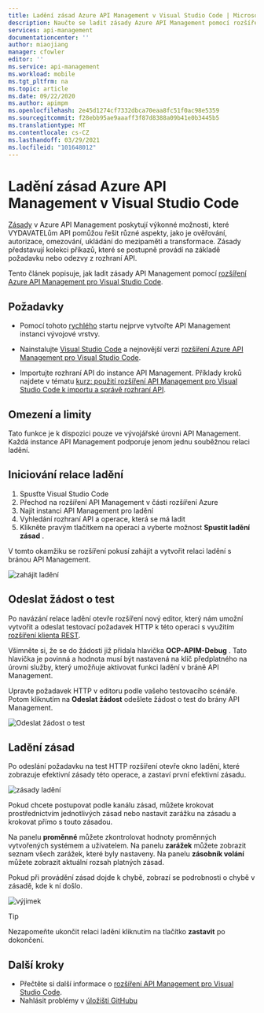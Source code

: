```yaml
---
title: Ladění zásad Azure API Management v Visual Studio Code | Microsoft Docs
description: Naučte se ladit zásady Azure API Management pomocí rozšíření Azure API Management Visual Studio Code.
services: api-management
documentationcenter: ''
author: miaojiang
manager: cfowler
editor: ''
ms.service: api-management
ms.workload: mobile
ms.tgt_pltfrm: na
ms.topic: article
ms.date: 09/22/2020
ms.author: apimpm
ms.openlocfilehash: 2e45d1274cf7332dbca70eaa8fc51f0ac98e5359
ms.sourcegitcommit: f28ebb95ae9aaaff3f87d8388a09b41e0b3445b5
ms.translationtype: MT
ms.contentlocale: cs-CZ
ms.lasthandoff: 03/29/2021
ms.locfileid: "101648012"
---
```

# <a name="debug-azure-api-management-policies-in-visual-studio-code"></a>Ladění zásad Azure API Management v Visual Studio Code

[Zásady](api-management-policies.md) v Azure API Management poskytují výkonné možnosti, které VYDAVATELům API pomůžou řešit různé aspekty, jako je ověřování, autorizace, omezování, ukládání do mezipaměti a transformace. Zásady představují kolekci příkazů, které se postupně provádí na základě požadavku nebo odezvy z rozhraní API. 

Tento článek popisuje, jak ladit zásady API Management pomocí [rozšíření Azure API Management pro Visual Studio Code](https://marketplace.visualstudio.com/items?itemName=ms-azuretools.vscode-apimanagement). 

## <a name="prerequisites"></a>Požadavky

* Pomocí tohoto [rychlého](get-started-create-service-instance.md) startu nejprve vytvořte API Management instanci vývojové vrstvy.

* Nainstalujte [Visual Studio Code](https://code.visualstudio.com/) a nejnovější verzi [rozšíření Azure API Management pro Visual Studio Code](https://marketplace.visualstudio.com/items?itemName=ms-azuretools.vscode-apimanagement). 

* Importujte rozhraní API do instance API Management. Příklady kroků najdete v tématu [kurz: použití rozšíření API Management pro Visual Studio Code k importu a správě rozhraní API](visual-studio-code-tutorial.md).

## <a name="restrictions-and-limitations"></a>Omezení a limity

Tato funkce je k dispozici pouze ve vývojářské úrovni API Management. Každá instance API Management podporuje jenom jednu souběžnou relaci ladění.

## <a name="initiate-a-debugging-session"></a>Iniciování relace ladění

1. Spusťte Visual Studio Code
2. Přechod na rozšíření API Management v části rozšíření Azure
3. Najít instanci API Management pro ladění
4. Vyhledání rozhraní API a operace, která se má ladit
5. Klikněte pravým tlačítkem na operaci a vyberte možnost **Spustit ladění zásad** .

V tomto okamžiku se rozšíření pokusí zahájit a vytvořit relaci ladění s bránou API Management.

![zahájit ladění](media/api-management-debug-policies/initiate-debugging-session.png)

## <a name="send-a-test-request"></a>Odeslat žádost o test
Po navázání relace ladění otevře rozšíření nový editor, který nám umožní vytvořit a odeslat testovací požadavek HTTP k této operaci s využitím [rozšíření klienta REST](https://marketplace.visualstudio.com/items?itemName=humao.rest-client).

Všimněte si, že se do žádosti již přidala hlavička **OCP-APIM-Debug** . Tato hlavička je povinná a hodnota musí být nastavená na klíč předplatného na úrovni služby, který umožňuje aktivovat funkci ladění v bráně API Management.

Upravte požadavek HTTP v editoru podle vašeho testovacího scénáře. Potom kliknutím na **Odeslat žádost** odešlete žádost o test do brány API Management.

![Odeslat žádost o test](media/api-management-debug-policies/rest-client.png)

## <a name="debug-policies"></a>Ladění zásad
Po odeslání požadavku na test HTTP rozšíření otevře okno ladění, které zobrazuje efektivní zásady této operace, a zastaví první efektivní zásadu. 

![zásady ladění](media/api-management-debug-policies/main-window.png)

Pokud chcete postupovat podle kanálu zásad, můžete krokovat prostřednictvím jednotlivých zásad nebo nastavit zarážku na zásadu a krokovat přímo s touto zásadou. 

Na panelu **proměnné** můžete zkontrolovat hodnoty proměnných vytvořených systémem a uživatelem. Na panelu **zarážek** můžete zobrazit seznam všech zarážek, které byly nastaveny. Na panelu **zásobník volání** můžete zobrazit aktuální rozsah platných zásad. 

Pokud při provádění zásad dojde k chybě, zobrazí se podrobnosti o chybě v zásadě, kde k ní došlo. 

![výjimek](media/api-management-debug-policies/exception.png)

> [!TIP]
> Nezapomeňte ukončit relaci ladění kliknutím na tlačítko **zastavit** po dokončení.


## <a name="next-steps"></a>Další kroky

+ Přečtěte si další informace o [rozšíření API Management pro Visual Studio Code](https://marketplace.visualstudio.com/items?itemName=ms-azuretools.vscode-apimanagement). 
+ Nahlásit problémy v [úložišti GitHubu](https://github.com/Microsoft/vscode-apimanagement)

